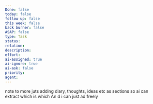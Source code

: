 ```yaml
---
Done: false
today: false
follow up: false
this week: false
back burner: false
ASAP: false
type: Task
status:
relation:
description:
effort:
ai-assigned: true
ai-ignore: true
ai-ask: false
priority:
agent:
---
```

 note to more  juts adding diary, thoughts, ideas etc as  sections so ai can extract which is which
An d i can just ad freely 
